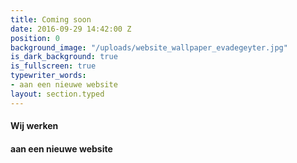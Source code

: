 ```yaml
---
title: Coming soon
date: 2016-09-29 14:42:00 Z
position: 0
background_image: "/uploads/website_wallpaper_evadegeyter.jpg"
is_dark_background: true
is_fullscreen: true
typewriter_words:
- aan een nieuwe website
layout: section.typed
---
```


#### Wij werken 

#### <span id="typed">aan een nieuwe website</span>